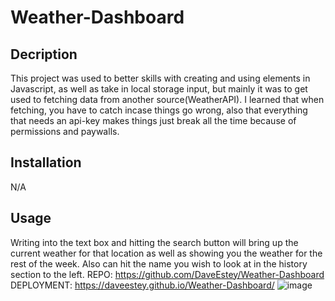 # Weather-Dashboard
## Decription


This project was used to better skills with creating and using elements in Javascript, as well as take in local storage input, but mainly it was to get used to fetching data from another source(WeatherAPI). I learned that when fetching, you have to catch incase things go wrong, also that everything that needs an api-key makes things just break all the time because of permissions and paywalls.

## Installation
N/A

## Usage

Writing into the text box and hitting the search button will bring up the current weather for that location as well as showing you the weather for the rest of the week.
Also can hit the name you wish to look at in the history section to the left.
REPO: https://github.com/DaveEstey/Weather-Dashboard  DEPLOYMENT: https://daveestey.github.io/Weather-Dashboard/
![image](https://user-images.githubusercontent.com/114950818/206824755-d90b1fde-0738-4bc6-867b-da92dbe0682f.png)
 
